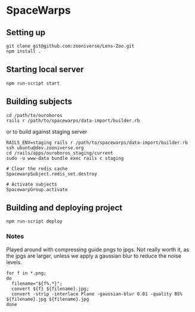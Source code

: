 # SpaceWarps

## Setting up
    
    git clone git@github.com:zooniverse/Lens-Zoo.git
    npm install .
    
## Starting local server

    npm run-script start

## Building subjects

    cd /path/to/ouroboros
    rails r /path/to/spacewarps/data-import/builder.rb

or to build against staging server

    RAILS_ENV=staging rails r /path/to/spacewarps/data-import/builder.rb
    ssh ubuntu@dev.zooniverse.org
    cd /rails/apps/ouroboros_staging/current
    sudo -u www-data bundle exec rails c staging
    
    # Clear the redis cache
    SpacewarpSubject.redis_set.destroy
    
    # Activate subjects
    SpacewarpGroup.activate

## Building and deploying project

    npm run-script deploy
  
  
### Notes

Played around with compressing guide pngs to jpgs.  Not really worth it, as the jpgs are larger, unless we apply a gaussian blur to reduce the noise levels.

    for f in *.png;
    do
      filename="${f%.*}";
      convert ${f} ${filename}.jpg;
      convert -strip -interlace Plane -gaussian-blur 0.01 -quality 85% ${filename}.jpg ${filename}.jpg
    done
